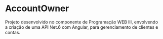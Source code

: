 # AccountOwner
Projeto desenvolvido no componente de Programação WEB III, envolvendo a criação de uma API Net.6 com Angular, para gerenciamento de clientes e contas.
